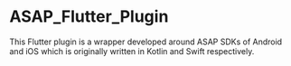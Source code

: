 # ASAP_Flutter_Plugin

This Flutter plugin is a wrapper developed around ASAP SDKs of Android and iOS which is originally written in Kotlin and Swift respectively.